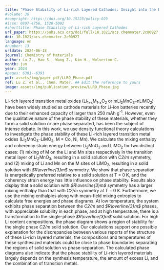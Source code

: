 ```yaml
---
title: "Phase Stability of Li-rich Layered Cathodes: Insight into the Debate over Solid Solutions vs Phase Separation"
#volume: 36
#copyright: https://doi.org/10.15223/policy-029
#issn: 0897-4756, 1520-5002
#shorttitle: Phase Stability of Li-rich Layered Cathodes
url_paper: https://pubs.acs.org/doi/full/10.1021/acs.chemmater.2c00927
doi: 10.1021/acs.chemmater.2c00927
language: en
#number: 13
urldate: 2024-06-18
journal: Chemistry of Materials
author: Lu Z., Hao S., Wang Z., Kim H., Wolverton C.
month: jun
year: 2024
#pages: 6381--6391
pdf: assets/img/paper-pdf/LLRO_Phase.pdf
ref: Lu Z. et al., Chem. Mater. ## Edit the reference to yours
image: assets/img/publication_preview/LLRO_Phase.jpg
---
```


Li-rich layered transition metal oxides (Li<sub>1+x</sub>M<sub>1-x</sub>O<sub>2</sub> or mLi<sub>2</sub>MnO<sub>3</sub>–nLiMO<sub>2</sub>) have been widely studied as cathode materials for Li-ion batteries recently due to their enhanced capacity of larger than 250 mAh g<sup>-1</sup>. 
However, even the qualitative nature of the phase stability of these materials, whether they form a solid solution or are phase separated, has been the subject of intense debate. 
In this work, we use density functional theory calculations to investigate the phase stability of these Li-rich layered transition metal oxides (Li<sub>2</sub>MnO<sub>3</sub>–LiMO<sub>2</sub>, M = Co, Ni, Mn). 
We calculate the mixing enthalpy and coherency strain energy between Li<sub>2</sub>MnO<sub>3</sub> and LiMO<sub>2</sub> for two distinct cases: (1) mixing of M on the Li and Mn sites respectively in the transition metal layer of Li<sub>2</sub>MnO<sub>3</sub>, resulting in 
a solid solution with <em>C2/m</em> symmetry, and (2) mixing of Li and Mn on the M sites of LiMO<sub>2</sub>, resulting in a solid solution with <em>$R\overline{3}m$</em> symmetry. We show that phase separation is energetically preferred relative to a solid solution at 
T = 0 K, and the coherency strain energy has little influence on phase stability. Results also display that a solid solution with <em>$R\overline{3}m$</em> symmetry has a larger mixing enthalpy than that with <em>C2/m</em> symmetry at T = 0 K. Furthermore, 
we use the mixing enthalpies along with mean-field mixing entropies to calculate free energies and phase diagrams. At low temperature, the system exhibits phase separation between the <em>C2/m</em> and <em>$R\overline{3}m$</em> phases, with appreciable solubility in each phase,
and at high temperature, there is a transformation to the single-phase <em>$R\overline{3}m$</em> solid solution. For high Li content compositions, the phase diagram shows a region of stability for the single phase <em>C2/m</em> solid solution. 
Our calculations support one possible explanation for the discrepancies between various reports of the structure of these Li-rich layered materials; the compositions and temperatures of these synthesized materials 
could be close to phase boundaries separating the regions of solid solution vs phase-separation. The calculated phase diagrams also indicate that the phase stability of Li-rich layered materials largely depends on the synthesis 
temperature, the amount of excess Li, and the combination of transition metals.
